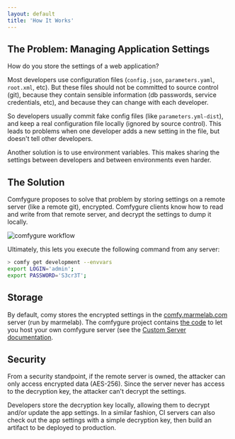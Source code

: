 ```yaml
---
layout: default
title: 'How It Works'
---
```


## The Problem: Managing Application Settings

How do you store the settings of a web application?

Most developers use configuration files (`config.json`, `parameters.yaml`, `root.xml`, etc). But these files should not be committed to source control (git), because they contain sensible information (db passwords, service credentials, etc), and because they can change with each developer.

So developers usually commit fake config files (like `parameters.yml-dist`), and keep a real configuration file locally (ignored by source control). This leads to problems when one developer adds a new setting in the file, but doesn't tell other developers.

Another solution is to use environment variables. This makes sharing the settings between developers and between environments even harder.

## The Solution

Comfygure proposes to solve that problem by storing settings on a remote server (like a remote git), encrypted. Comfygure clients know how to read and write from that remote server, and decrypt the settings to dump it locally.

![comfygure workflow](./img/workflow.png)

Ultimately, this lets you execute the following command from any server:

```bash
> comfy get development --envvars
export LOGIN='admin';
export PASSWORD='S3cr3T';
```

## Storage

By default, comy stores the encrypted settings in the [comfy.marmelab.com](https://comfy.marmelab.com) server (run by marmelab). The comfygure project contains [the code](https://github.com/marmelab/comfygure) to let you host your own comfygure server (see the [Custom Server documentation](./HostYourOwn.html#host-your-own-comfy-server).

## Security

From a security standpoint, if the remote server is owned, the attacker can only access encrypted data (AES-256). Since the server never has access to the decryption key, the attacker can't decrypt the settings.

Developers store the decryption key locally, allowing them to decrypt and/or update the app settings. In a similar fashion, CI servers can also check out the app settings with a simple decryption key, then build an artifact to be deployed to production.
